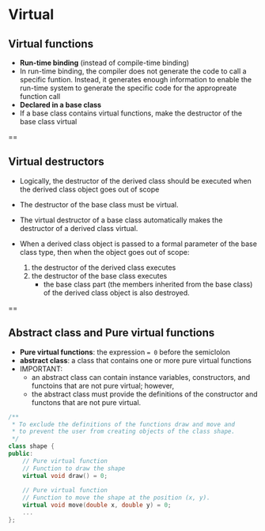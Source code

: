 # Virtual

## Virtual functions
- **Run-time binding** (instead of compile-time binding)
- In run-time binding, the compiler does not generate the code to call a specific funtion. Instead, it generates enough information to enable the run-time system to generate the specific code for the appropreate function call
- **Declared in a base class**
- If a base class contains virtual functions, make the destructor of the base class virtual

==

## Virtual destructors
- Logically, the destructor of the derived class should be executed when the derived class object goes out of scope

- The destructor of the base class must be virtual.
- The virtual destructor of a base class automatically makes the destructor of a derived class virtual.
- When a derived class object is passed to a formal parameter of the base class type, then when the object goes out of scope:
    1. the destructor of the derived class executes
    2. the destructor of the base class executes
        - the base class part (the members inherited from the base class) of the derived class object is also destroyed.

==

## Abstract class and Pure virtual functions

- **Pure virtual functions**: the expression `= 0` before the semiclolon 
- **abstract class**: a class that contains one or more pure virtual functions
- IMPORTANT:
    + an abstract class can contain instance variables, constructors, and functoins that are not pure virtual; however,
    + the abstract class must provide the definitions of the constructor and functons that are not pure virtual.

```cpp
/**
 * To exclude the definitions of the functions draw and move and
 * to prevent the user from creating objects of the class shape.
 */
class shape {
public:
    // Pure virtual function
    // Function to draw the shape
    virtual void draw() = 0;                   
    
    // Pure virtual function
    // Function to move the shape at the position (x, y).
    virtual void move(double x, double y) = 0; 
    ...
};

```




